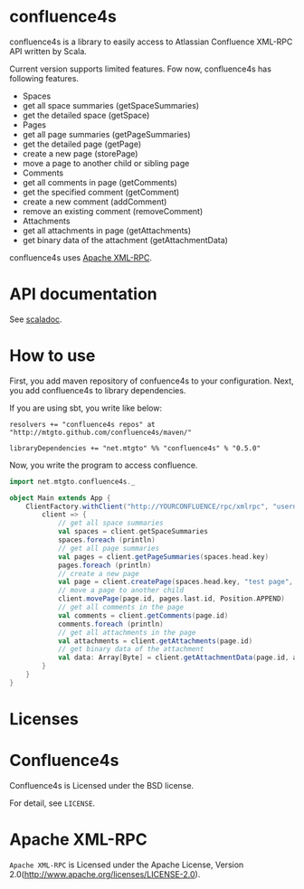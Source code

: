 confluence4s
========
confluence4s is a library to easily access to Atlassian Confluence XML-RPC API written by Scala.

Current version supports limited features.
Fow now, confluence4s has following features.

- Spaces
 - get all space summaries (getSpaceSummaries)
 - get the detailed space (getSpace)
- Pages
 - get all page summaries (getPageSummaries)
 - get the detailed page (getPage)
 - create a new page (storePage)
 - move a page to another child or sibling page
- Comments
 - get all comments in page (getComments)
 - get the specified comment (getComment)
 - create a new comment (addComment)
 - remove an existing comment (removeComment)
- Attachments
 - get all attachments in page (getAttachments)
 - get binary data of the attachment (getAttachmentData)

confluence4s uses [Apache XML-RPC](http://ws.apache.org/xmlrpc/index.html).

# API documentation
See [scaladoc](http://mtgto.github.com/confluence4s/api/index.html).

# How to use
First, you add maven repository of confuence4s to your configuration.
Next, you add confluence4s to library dependencies.

If you are using sbt, you write like below:

```
resolvers += "confluence4s repos" at "http://mtgto.github.com/confluence4s/maven/"

libraryDependencies += "net.mtgto" %% "confluence4s" % "0.5.0"
```

Now, you write the program to access confluence.

```scala
import net.mtgto.confluence4s._

object Main extends App {
	ClientFactory.withClient("http://YOURCONFLUENCE/rpc/xmlrpc", "username", "password") {
		client => {
			// get all space summaries
			val spaces = client.getSpaceSummaries
			spaces.foreach (println)
			// get all page summaries
			val pages = client.getPageSummaries(spaces.head.key)
			pages.foreach (println)
			// create a new page
			val page = client.createPage(spaces.head.key, "test page", "this is test", pages.head.id)
			// move a page to another child
			client.movePage(page.id, pages.last.id, Position.APPEND)
            // get all comments in the page
            val comments = client.getComments(page.id)
            comments.foreach (println)
            // get all attachments in the page
            val attachments = client.getAttachments(page.id)
            // get binary data of the attachment
            val data: Array[Byte] = client.getAttachmentData(page.id, attachments.head.fileName)
		}
	}
}
```

# Licenses
# Confluence4s
Confluence4s is Licensed under the BSD license.

For detail, see `LICENSE`.

# Apache XML-RPC
`Apache XML-RPC` is Licensed under the Apache License, Version 2.0(http://www.apache.org/licenses/LICENSE-2.0).
